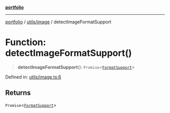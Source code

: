 [**portfolio**](../../../README.md)

***

[portfolio](../../../modules.md) / [utils/image](../README.md) / detectImageFormatSupport

# Function: detectImageFormatSupport()

> **detectImageFormatSupport**(): `Promise`\<[`FormatSupport`](../interfaces/FormatSupport.md)\>

Defined in: [utils/image.ts:6](https://github.com/tnorlund/Portfolio/blob/4a24f28b3cdaca773338e2f8a96fbc201d1807cf/portfolio/utils/image.ts#L6)

## Returns

`Promise`\<[`FormatSupport`](../interfaces/FormatSupport.md)\>
